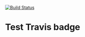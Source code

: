 [![Build Status](https://travis-ci.org/biocyberman/biocyb-travis.svg?branch=master)](https://travis-ci.org/biocyberman/biocyb-travis)

# Test Travis badge
